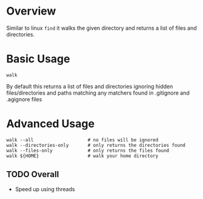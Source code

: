 # Overview

Similar to linux `find` it walks the given directory and returns a list of files and directories.

# Basic Usage

```
walk
```

By default this returns a list of files and directories ignoring hidden files/directories and paths matching any matchers found in .gitignore and .agignore files

# Advanced Usage

```
walk --all                    # no files will be ignored
walk --directories-only       # only returns the directories found
walk --files-only             # only returns the files found
walk ${HOME}                  # walk your home directory
```


## TODO Overall

- Speed up using threads
